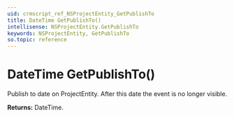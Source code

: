 ```yaml
---
uid: crmscript_ref_NSProjectEntity_GetPublishTo
title: DateTime GetPublishTo()
intellisense: NSProjectEntity.GetPublishTo
keywords: NSProjectEntity, GetPublishTo
so.topic: reference
---
```


# DateTime GetPublishTo()

Publish to date on ProjectEntity. After this date the event is no longer visible.

**Returns:** DateTime.

